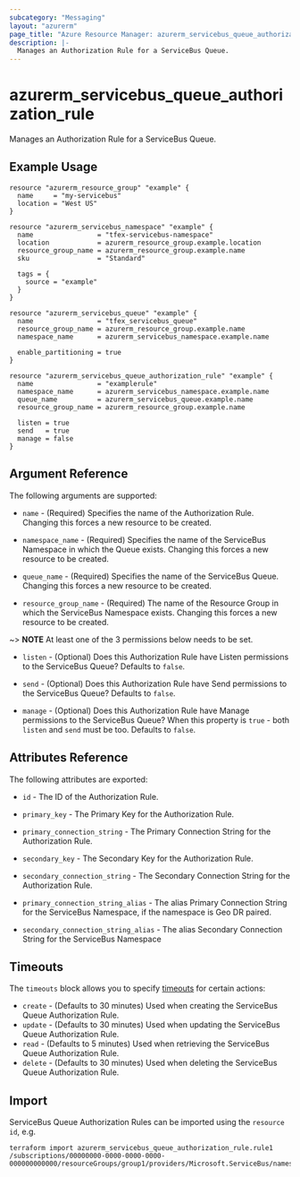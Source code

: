 ```yaml
---
subcategory: "Messaging"
layout: "azurerm"
page_title: "Azure Resource Manager: azurerm_servicebus_queue_authorization_rule"
description: |-
  Manages an Authorization Rule for a ServiceBus Queue.
---
```


# azurerm_servicebus_queue_authorization_rule

Manages an Authorization Rule for a ServiceBus Queue.

## Example Usage

```hcl
resource "azurerm_resource_group" "example" {
  name     = "my-servicebus"
  location = "West US"
}

resource "azurerm_servicebus_namespace" "example" {
  name                = "tfex-servicebus-namespace"
  location            = azurerm_resource_group.example.location
  resource_group_name = azurerm_resource_group.example.name
  sku                 = "Standard"

  tags = {
    source = "example"
  }
}

resource "azurerm_servicebus_queue" "example" {
  name                = "tfex_servicebus_queue"
  resource_group_name = azurerm_resource_group.example.name
  namespace_name      = azurerm_servicebus_namespace.example.name

  enable_partitioning = true
}

resource "azurerm_servicebus_queue_authorization_rule" "example" {
  name                = "examplerule"
  namespace_name      = azurerm_servicebus_namespace.example.name
  queue_name          = azurerm_servicebus_queue.example.name
  resource_group_name = azurerm_resource_group.example.name

  listen = true
  send   = true
  manage = false
}
```

## Argument Reference

The following arguments are supported:

* `name` - (Required) Specifies the name of the Authorization Rule. Changing this forces a new resource to be created.

* `namespace_name` - (Required) Specifies the name of the ServiceBus Namespace in which the Queue exists. Changing this forces a new resource to be created.

* `queue_name` - (Required) Specifies the name of the ServiceBus Queue. Changing this forces a new resource to be created.

* `resource_group_name` - (Required) The name of the Resource Group in which the ServiceBus Namespace exists. Changing this forces a new resource to be created.

~> **NOTE** At least one of the 3 permissions below needs to be set.

* `listen` - (Optional) Does this Authorization Rule have Listen permissions to the ServiceBus Queue? Defaults to `false`.

* `send` - (Optional) Does this Authorization Rule have Send permissions to the ServiceBus Queue? Defaults to `false`.

* `manage` - (Optional) Does this Authorization Rule have Manage permissions to the ServiceBus Queue? When this property is `true` - both `listen` and `send` must be too. Defaults to `false`.

## Attributes Reference

The following attributes are exported:

* `id` - The ID of the Authorization Rule.

* `primary_key` - The Primary Key for the Authorization Rule.

* `primary_connection_string` - The Primary Connection String for the Authorization Rule.

* `secondary_key` - The Secondary Key for the Authorization Rule.

* `secondary_connection_string` - The Secondary Connection String for the Authorization Rule.

* `primary_connection_string_alias` - The alias Primary Connection String for the ServiceBus Namespace, if the namespace is Geo DR paired. 

* `secondary_connection_string_alias` - The alias Secondary Connection String for the ServiceBus Namespace 

## Timeouts

The `timeouts` block allows you to specify [timeouts](https://www.terraform.io/docs/configuration/resources.html#timeouts) for certain actions:

* `create` - (Defaults to 30 minutes) Used when creating the ServiceBus Queue Authorization Rule.
* `update` - (Defaults to 30 minutes) Used when updating the ServiceBus Queue Authorization Rule.
* `read` - (Defaults to 5 minutes) Used when retrieving the ServiceBus Queue Authorization Rule.
* `delete` - (Defaults to 30 minutes) Used when deleting the ServiceBus Queue Authorization Rule.

## Import

ServiceBus Queue Authorization Rules can be imported using the `resource id`, e.g.

```shell
terraform import azurerm_servicebus_queue_authorization_rule.rule1 /subscriptions/00000000-0000-0000-0000-000000000000/resourceGroups/group1/providers/Microsoft.ServiceBus/namespaces/namespace1/queues/queue1/authorizationRules/rule1
```
